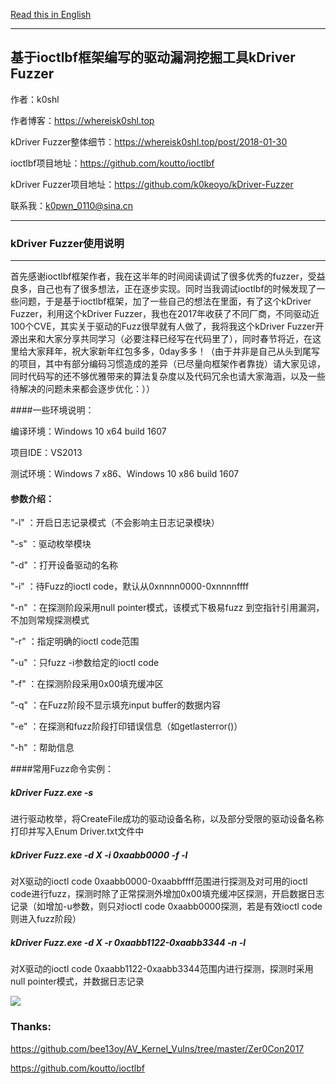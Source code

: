 [Read this in English](README.en.md)

- - -

## 基于ioctlbf框架编写的驱动漏洞挖掘工具kDriver Fuzzer

作者：k0shl  

作者博客：https://whereisk0shl.top

kDriver Fuzzer整体细节：https://whereisk0shl.top/post/2018-01-30

ioctlbf项目地址：https://github.com/koutto/ioctlbf

kDriver Fuzzer项目地址：https://github.com/k0keoyo/kDriver-Fuzzer

联系我：k0pwn_0110@sina.cn

- - - - --

### kDriver Fuzzer使用说明

- - - - -
首先感谢ioctlbf框架作者，我在这半年的时间阅读调试了很多优秀的fuzzer，受益良多，自己也有了很多想法，正在逐步实现。同时当我调试ioctlbf的时候发现了一些问题，于是基于ioctlbf框架，加了一些自己的想法在里面，有了这个kDriver Fuzzer，利用这个kDriver Fuzzer，我也在2017年收获了不同厂商，不同驱动近100个CVE，其实关于驱动的Fuzz很早就有人做了，我将我这个kDriver Fuzzer开源出来和大家分享共同学习（必要注释已经写在代码里了），同时春节将近，在这里给大家拜年，祝大家新年红包多多，0day多多！（由于并非是自己从头到尾写的项目，其中有部分编码习惯造成的差异（已尽量向框架作者靠拢）请大家见谅，同时代码写的还不够优雅带来的算法复杂度以及代码冗余也请大家海涵，以及一些待解决的问题未来都会逐步优化：））

####一些环境说明：

编译环境：Windows 10 x64 build 1607 

项目IDE：VS2013

测试环境：Windows 7 x86、Windows 10 x86 build 1607

#### 参数介绍：

"-l" ：开启日志记录模式（不会影响主日志记录模块）

"-s" ：驱动枚举模块

"-d" ：打开设备驱动的名称

"-i" ：待Fuzz的ioctl code，默认从0xnnnn0000-0xnnnnffff

"-n" ：在探测阶段采用null pointer模式，该模式下极易fuzz 到空指针引用漏洞，不加则常规探测模式

"-r" ：指定明确的ioctl code范围

"-u" ：只fuzz -i参数给定的ioctl code

"-f" ：在探测阶段采用0x00填充缓冲区

"-q" ：在Fuzz阶段不显示填充input buffer的数据内容

"-e" ：在探测和fuzz阶段打印错误信息（如getlasterror()）

"-h" ：帮助信息

####常用Fuzz命令实例：

##### kDriver Fuzz.exe -s

进行驱动枚举，将CreateFile成功的驱动设备名称，以及部分受限的驱动设备名称打印并写入Enum Driver.txt文件中


##### kDriver Fuzz.exe -d X -i 0xaabb0000 -f -l

对X驱动的ioctl code 0xaabb0000-0xaabbffff范围进行探测及对可用的ioctl code进行fuzz，探测时除了正常探测外增加0x00填充缓冲区探测，开启数据日志记录（如增加-u参数，则只对ioctl code 0xaabb0000探测，若是有效ioctl code则进入fuzz阶段）


##### kDriver Fuzz.exe -d X -r 0xaabb1122-0xaabb3344 -n -l

对X驱动的ioctl code 0xaabb1122-0xaabb3344范围内进行探测，探测时采用null pointer模式，并数据日志记录

![](https://github.com/k0keoyo/kDriver-Fuzzer/blob/master/framework.png)


### Thanks:

https://github.com/bee13oy/AV_Kernel_Vulns/tree/master/Zer0Con2017

https://github.com/koutto/ioctlbf
